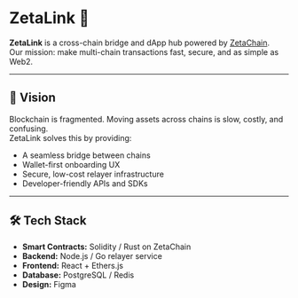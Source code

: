 # ZetaLink 🔗

**ZetaLink** is a cross-chain bridge and dApp hub powered by [ZetaChain](https://www.zetachain.com/).  
Our mission: make multi-chain transactions fast, secure, and as simple as Web2.

---

## 🚀 Vision
Blockchain is fragmented. Moving assets across chains is slow, costly, and confusing.  
ZetaLink solves this by providing:
- A seamless bridge between chains  
- Wallet-first onboarding UX  
- Secure, low-cost relayer infrastructure  
- Developer-friendly APIs and SDKs  

---

## 🛠 Tech Stack
- **Smart Contracts:** Solidity / Rust on ZetaChain  
- **Backend:** Node.js / Go relayer service  
- **Frontend:** React + Ethers.js  
- **Database:** PostgreSQL / Redis  
- **Design:** Figma  
